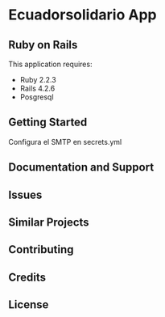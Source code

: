 Ecuadorsolidario App
================

Ruby on Rails
-------------

This application requires:

- Ruby 2.2.3
- Rails 4.2.6
- Posgresql

Getting Started
---------------

Configura el SMTP en secrets.yml

Documentation and Support
-------------------------

Issues
-------------

Similar Projects
----------------

Contributing
------------

Credits
-------

License
-------
